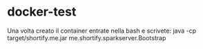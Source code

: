 # docker-test
Una volta creato il container entrate nella bash e scrivete:
java -cp target/shortify.me.jar me.shortify.sparkserver.Bootstrap
